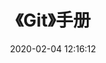 ---
pageComponent: 
  name: Catalogue
  data: 
    key: GIT手册
    imgUrl: https://cdn.jsdelivr.net/gh/xugaoyi/image_store/blog/20200204143633.png
    description: 本章内容是博主的Git学习笔记与常见问题的操作归档。
title: 《Git》手册
date: 2020-02-04 12:16:12
permalink: /note/git
article: false
comment: false
editLink: false

---